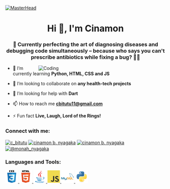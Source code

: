 [![MasterHead](https://images.tech.co/wp-content/uploads/2019/03/08111228/Women-in-Technology.png)](https://rishavchanda.io)
<h1 align="center">Hi 👋, I'm Cinamon</h1>

<h3 align="center">🚀 Currently perfecting the art of diagnosing diseases and debugging code simultaneously – because who says you can't prescribe antibiotics while fixing a bug? 💊🐞</h3>
<img align="right" alt="Coding" width="400" src= https://mir-s3-cdn-cf.behance.net/project_modules/disp/601014116770475.6068beff4640a.gif>


- 🌱 I’m currently learning **Python, HTML, CSS and JS**

- 👯 I’m looking to collaborate on **any health-tech projects**

- 🤝 I’m looking for help with **Dart**

- 📫 How to reach me **cbitutu11@gmail.com**

- ⚡ Fun fact **Live, Laugh, Lord of the Rings!**

<h3 align="left">Connect with me:</h3>
<p align="left">
<a href="https://twitter.com/C_Bitutu" target="blank"><img align="center" src="https://raw.githubusercontent.com/rahuldkjain/github-profile-readme-generator/master/src/images/icons/Social/twitter.svg" alt="c_bitutu" height="30" width="40" /></a>
<a href="https://linkedin.com/in/cinamon-b-nyagaka/" target="blank"><img align="center" src="https://raw.githubusercontent.com/rahuldkjain/github-profile-readme-generator/master/src/images/icons/Social/linked-in-alt.svg" alt="cinamon b. nyagaka" height="30" width="40" /></a>
<a href="https://fb.com/nyagaka.monah" target="blank"><img align="center" src="https://raw.githubusercontent.com/rahuldkjain/github-profile-readme-generator/master/src/images/icons/Social/facebook.svg" alt="cinamon b. nyagaka" height="30" width="40" /></a>
<a href="https://instagram.com/monah_nyagaka/" target="blank"><img align="center" src="https://raw.githubusercontent.com/rahuldkjain/github-profile-readme-generator/master/src/images/icons/Social/instagram.svg" alt="@monah_nyagaka" height="30" width="40" /></a>
</p>

<h3 align="left">Languages and Tools:</h3>
<p align="left"> <a href="https://www.w3schools.com/css/" target="_blank" rel="noreferrer"> <img src="https://raw.githubusercontent.com/devicons/devicon/master/icons/css3/css3-original-wordmark.svg" alt="css3" width="40" height="40"/> </a> <a href="https://www.w3.org/html/" target="_blank" rel="noreferrer"> <img src="https://raw.githubusercontent.com/devicons/devicon/master/icons/html5/html5-original-wordmark.svg" alt="html5" width="40" height="40"/> </a> <a href="https://www.java.com" target="_blank" rel="noreferrer"> <img src="https://raw.githubusercontent.com/devicons/devicon/master/icons/java/java-original.svg" alt="java" width="40" height="40"/> </a> <a href="https://developer.mozilla.org/en-US/docs/Web/JavaScript" target="_blank" rel="noreferrer"> <img src="https://raw.githubusercontent.com/devicons/devicon/master/icons/javascript/javascript-original.svg" alt="javascript" width="40" height="40"/> </a> <a href="https://www.mysql.com/" target="_blank" rel="noreferrer"> <img src="https://raw.githubusercontent.com/devicons/devicon/master/icons/mysql/mysql-original-wordmark.svg" alt="mysql" width="40" height="40"/> </a> <a href="https://www.python.org" target="_blank" rel="noreferrer"> <img src="https://raw.githubusercontent.com/devicons/devicon/master/icons/python/python-original.svg" alt="python" width="40" height="40"/> </a> </p>
